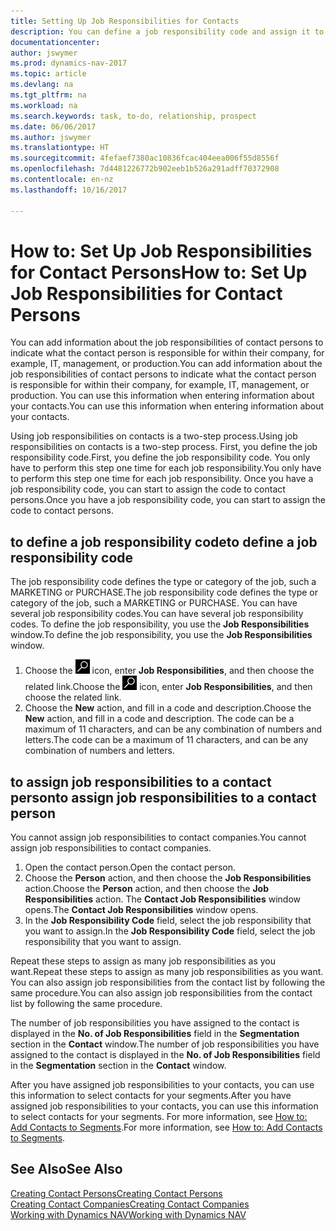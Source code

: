 ```yaml
---
title: Setting Up Job Responsibilities for Contacts
description: You can define a job responsibility code and assign it to a contact to indicate the tasks that your contact is responsible for in their company, for example, IT or production.
documentationcenter: 
author: jswymer
ms.prod: dynamics-nav-2017
ms.topic: article
ms.devlang: na
ms.tgt_pltfrm: na
ms.workload: na
ms.search.keywords: task, to-do, relationship, prospect
ms.date: 06/06/2017
ms.author: jswymer
ms.translationtype: HT
ms.sourcegitcommit: 4fefaef7380ac10836fcac404eea006f55d8556f
ms.openlocfilehash: 7d4481226772b902eeb1b526a291adff70372908
ms.contentlocale: en-nz
ms.lasthandoff: 10/16/2017

---
```

# <a name="how-to-set-up-job-responsibilities-for-contact-persons"></a><span data-ttu-id="950de-103">How to: Set Up Job Responsibilities for Contact Persons</span><span class="sxs-lookup"><span data-stu-id="950de-103">How to: Set Up Job Responsibilities for Contact Persons</span></span>
<span data-ttu-id="950de-104">You can add information about the job responsibilities of contact persons to indicate what the contact person is responsible for within their company, for example, IT, management, or production.</span><span class="sxs-lookup"><span data-stu-id="950de-104">You can add information about the job responsibilities of contact persons to indicate what the contact person is responsible for within their company, for example, IT, management, or production.</span></span> <span data-ttu-id="950de-105">You can use this information when entering information about your contacts.</span><span class="sxs-lookup"><span data-stu-id="950de-105">You can use this information when entering information about your contacts.</span></span>

<span data-ttu-id="950de-106">Using job responsibilities on contacts is a two-step process.</span><span class="sxs-lookup"><span data-stu-id="950de-106">Using job responsibilities on contacts is a two-step process.</span></span> <span data-ttu-id="950de-107">First, you define the job responsibility code.</span><span class="sxs-lookup"><span data-stu-id="950de-107">First, you define the job responsibility code.</span></span> <span data-ttu-id="950de-108">You only have to perform this step one time for each job responsibility.</span><span class="sxs-lookup"><span data-stu-id="950de-108">You only have to perform this step one time for each job responsibility.</span></span> <span data-ttu-id="950de-109">Once you have a job responsibility code, you can start to assign the code to contact persons.</span><span class="sxs-lookup"><span data-stu-id="950de-109">Once you have a job responsibility code, you can start to assign the code to contact persons.</span></span>

## <a name="to-define-a-job-responsibility-code"></a><span data-ttu-id="950de-110">to define a job responsibility code</span><span class="sxs-lookup"><span data-stu-id="950de-110">to define a job responsibility code</span></span>
<span data-ttu-id="950de-111">The job responsibility code defines the type or category of the job, such a MARKETING or PURCHASE.</span><span class="sxs-lookup"><span data-stu-id="950de-111">The job responsibility code defines the type or category of the job, such a MARKETING or PURCHASE.</span></span> <span data-ttu-id="950de-112">You can have several job responsibility codes.</span><span class="sxs-lookup"><span data-stu-id="950de-112">You can have several job responsibility codes.</span></span> <span data-ttu-id="950de-113">To define the job responsibility, you use the **Job Responsibilities** window.</span><span class="sxs-lookup"><span data-stu-id="950de-113">To define the job responsibility, you use the **Job Responsibilities** window.</span></span>

1. <span data-ttu-id="950de-114">Choose the ![Search for Page or Report](media/ui-search/search_small.png "Search for Page or Report icon") icon, enter **Job Responsibilities**, and then choose the related link.</span><span class="sxs-lookup"><span data-stu-id="950de-114">Choose the ![Search for Page or Report](media/ui-search/search_small.png "Search for Page or Report icon") icon, enter **Job Responsibilities**, and then choose the related link.</span></span>
2. <span data-ttu-id="950de-115">Choose the **New** action, and fill in a code and description.</span><span class="sxs-lookup"><span data-stu-id="950de-115">Choose the **New** action, and fill in a code and description.</span></span> <span data-ttu-id="950de-116">The code can be a maximum of 11 characters, and can be any combination of numbers and letters.</span><span class="sxs-lookup"><span data-stu-id="950de-116">The code can be a maximum of 11 characters, and can be any combination of numbers and letters.</span></span>

## <a name="to-assign-job-responsibilities-to-a-contact-person"></a><span data-ttu-id="950de-117">to assign job responsibilities to a contact person</span><span class="sxs-lookup"><span data-stu-id="950de-117">to assign job responsibilities to a contact person</span></span>
<span data-ttu-id="950de-118">You cannot assign job responsibilities to contact companies.</span><span class="sxs-lookup"><span data-stu-id="950de-118">You cannot assign job responsibilities to contact companies.</span></span>

1. <span data-ttu-id="950de-119">Open the contact person.</span><span class="sxs-lookup"><span data-stu-id="950de-119">Open the contact person.</span></span>
2. <span data-ttu-id="950de-120">Choose the **Person** action, and then choose the **Job Responsibilities** action.</span><span class="sxs-lookup"><span data-stu-id="950de-120">Choose the **Person** action, and then choose the **Job Responsibilities** action.</span></span> <span data-ttu-id="950de-121">The **Contact Job Responsibilities** window opens.</span><span class="sxs-lookup"><span data-stu-id="950de-121">The **Contact Job Responsibilities** window opens.</span></span>
3. <span data-ttu-id="950de-122">In the **Job Responsibility Code** field, select the job responsibility that you want to assign.</span><span class="sxs-lookup"><span data-stu-id="950de-122">In the **Job Responsibility Code** field, select the job responsibility that you want to assign.</span></span>

<span data-ttu-id="950de-123">Repeat these steps to assign as many job responsibilities as you want.</span><span class="sxs-lookup"><span data-stu-id="950de-123">Repeat these steps to assign as many job responsibilities as you want.</span></span> <span data-ttu-id="950de-124">You can also assign job responsibilities from the contact list by following the same procedure.</span><span class="sxs-lookup"><span data-stu-id="950de-124">You can also assign job responsibilities from the contact list by following the same procedure.</span></span>

<span data-ttu-id="950de-125">The number of job responsibilities you have assigned to the contact is displayed in the **No. of Job Responsibilities** field in the **Segmentation** section in the **Contact** window.</span><span class="sxs-lookup"><span data-stu-id="950de-125">The number of job responsibilities you have assigned to the contact is displayed in the **No. of Job Responsibilities** field in the **Segmentation** section in the **Contact** window.</span></span>

<span data-ttu-id="950de-126">After you have assigned job responsibilities to your contacts, you can use this information to select contacts for your segments.</span><span class="sxs-lookup"><span data-stu-id="950de-126">After you have assigned job responsibilities to your contacts, you can use this information to select contacts for your segments.</span></span> <span data-ttu-id="950de-127">For more information, see [How to: Add Contacts to Segments](marketing-add-contact-segment.md).</span><span class="sxs-lookup"><span data-stu-id="950de-127">For more information, see [How to: Add Contacts to Segments](marketing-add-contact-segment.md).</span></span>

## <a name="see-also"></a><span data-ttu-id="950de-128">See Also</span><span class="sxs-lookup"><span data-stu-id="950de-128">See Also</span></span>
[<span data-ttu-id="950de-129">Creating Contact Persons</span><span class="sxs-lookup"><span data-stu-id="950de-129">Creating Contact Persons</span></span>](marketing-create-contact-persons.md)  
[<span data-ttu-id="950de-130">Creating Contact Companies</span><span class="sxs-lookup"><span data-stu-id="950de-130">Creating Contact Companies</span></span>](marketing-create-contact-companies.md)  
[<span data-ttu-id="950de-131">Working with Dynamics NAV</span><span class="sxs-lookup"><span data-stu-id="950de-131">Working with Dynamics NAV</span></span>](ui-work-product.md)

